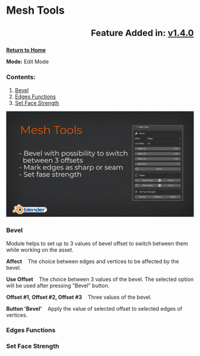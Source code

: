 # Mesh Tools <sub><p align="right">Feature Added in: [v1.4.0](RELEASE_LOG.md#140)</p><sub>

[**Return to Home**](README.md)

**Mode:** Edit Mode

### Contents:

1. [Bevel](MESH_TOOLS.md#bevel)
2. [Edges Functions](MESH_TOOLS.md#edges-functions)
3. [Set Face Strength](MESH_TOOLS.md#set-face-strength)

![Mesh Tools Cover](/media/mesh_tools.png)

### Bevel

Module helps to set up to 3 values of bevel offset to switch between them while working on the asset.

**Affect**
&nbsp;&nbsp;&nbsp;The choice between edges and vertices to be affected by the bevel.

**Use Offset**
&nbsp;&nbsp;&nbsp;The choice between 3 values of the bevel. The selected option will be used after pressing "Bevel" button.

**Offset #1, Offset #2, Offset #3**
&nbsp;&nbsp;&nbsp;Three values of the bevel.

**Button 'Bevel'**
&nbsp;&nbsp;&nbsp;Apply the value of selected offset to selected edges of vertices.

### Edges Functions

### Set Face Strength